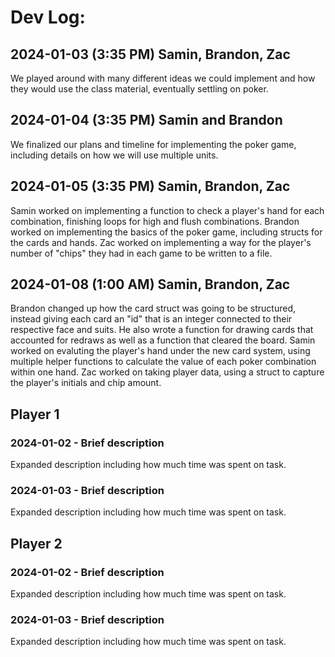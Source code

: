 # Dev Log:

## 2024-01-03 (3:35 PM) Samin, Brandon, Zac
We played around with many different ideas we could implement and how they would use the class material, eventually settling on poker.

## 2024-01-04 (3:35 PM) Samin and Brandon
We finalized our plans and timeline for implementing the poker game, including details on how we will use multiple units.

## 2024-01-05 (3:35 PM) Samin, Brandon, Zac
Samin worked on implementing a function to check a player's hand for each combination, finishing loops for high and flush combinations.
Brandon worked on implementing the basics of the poker game, including structs for the cards and hands.
Zac worked on implementing a way for the player's number of "chips" they had in each game to be written to a file.

## 2024-01-08 (1:00 AM) Samin, Brandon, Zac
Brandon changed up how the card struct was going to be structured, instead giving each card an "id" that is an integer connected to their respective face and suits. He also wrote a function for drawing cards that accounted for redraws as well as a function that cleared the board. Samin worked on evaluting the player's hand under the new card system, using multiple helper functions to calculate the value of each poker combination within one hand. Zac worked on taking player data, using a struct to capture the player's initials and chip amount.

## Player 1

### 2024-01-02 - Brief description
Expanded description including how much time was spent on task.

### 2024-01-03 - Brief description
Expanded description including how much time was spent on task.

## Player 2

### 2024-01-02 - Brief description
Expanded description including how much time was spent on task.

### 2024-01-03 - Brief description
Expanded description including how much time was spent on task.
